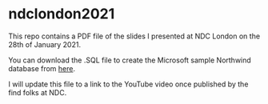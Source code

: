 # ndclondon2021
This repo contains a PDF file of the slides I presented at NDC London on the 28th of January 2021.

You can download the .SQL file to create the Microsoft sample Northwind database from [here](https://github.com/Microsoft/sql-server-samples/tree/master/samples/databases/northwind-pubs).

I will update this file to a link to the YouTube video once published by the find folks at NDC.

